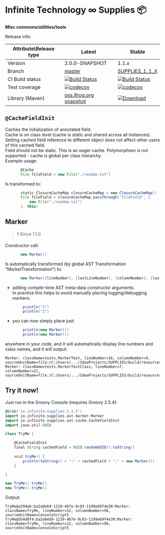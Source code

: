 # Infinite Technology ∞ Supplies 📦

**Misc commons/utilities/tools**

Release info:

|Attribute\Release type|Latest|Stable|
|----------------------|------|------|
|Version|2.0.0-SNAPSHOT|1.1.x|
|Branch|[master](https://github.com/INFINITE-TECHNOLOGY/SUPPLIES)|[SUPPLIES_1_1_X](https://github.com/INFINITE-TECHNOLOGY/SUPPLIES/tree/SUPPLIES_1_1_X)|
|CI Build status|[![Build Status](https://travis-ci.com/INFINITE-TECHNOLOGY/SUPPLIES.svg?branch=master)](https://travis-ci.com/INFINITE-TECHNOLOGY/SUPPLIES)|[![Build Status](https://travis-ci.com/INFINITE-TECHNOLOGY/SUPPLIES.svg?branch=SUPPLIES_1_1_X)](https://travis-ci.com/INFINITE-TECHNOLOGY/SUPPLIES)|
|Test coverage|[![codecov](https://codecov.io/gh/INFINITE-TECHNOLOGY/SUPPLIES/branch/master/graphs/badge.svg)](https://codecov.io/gh/INFINITE-TECHNOLOGY/SUPPLIES/branch/master/graphs)|[![codecov](https://codecov.io/gh/INFINITE-TECHNOLOGY/SUPPLIES/branch/SUPPLIES_1_1_X/graphs/badge.svg)](https://codecov.io/gh/INFINITE-TECHNOLOGY/SUPPLIES/branch/SUPPLIES_1_1_X/graphs)|
|Library (Maven)|[oss.jfrog.org snapshot](https://oss.jfrog.org/artifactory/webapp/#/artifacts/browse/tree/General/oss-snapshot-local/io/infinite/supplies/2.0.0-SNAPSHOT)|[ ![Download](https://api.bintray.com/packages/infinite-technology/m2/supplies/images/download.svg) ](https://bintray.com/infinite-technology/m2/supplies/_latestVersion)|

## `@CacheFieldInit`

Caches the initialization of annotated field.  
Cache is on class level (cache is static and shared across all instances).  
Setting cached field reference to different object does not affect other users of this cached field.  
Field should not be static. This is an eager cache. Polymorphism is not supported - cache is global per class hierarchy.  
Example usage:
```groovy
       @Cache
       File fileField = new File("./readme.txt")
```
Is transformed to:
```groovy
       static ClosureCacheMap closureCacheMap = new ClosureCacheMap()
       File fileField = closureCacheMap.passThrough('fileField', {
           new File("./readme.txt")
       }, this)
```

## Marker

> ❗ Since 1.1.0

Constructor call:  
```groovy
       new Marker()
```
Is automatically transformed (by global AST Transformation "MarkerTransformation") to:  
```groovy
       new Marker([lineNumber], [lastLineNumber], [columnNumber], [lastColumnNumber], [className], [sourceUnitName])
```
- adding compile-time AST meta-data constructor arguments.  
In practice this helps to avoid manually placing logging/debugging markers:  
```groovy
        println("1")
        println("2")
```
- you can now simply place just:
```groovy
        println(new Marker())
        println(new Marker())
```    
anywhere in your code, and it will automatically display line numbers and class names, and it will output:
```
Marker: className=tests.MarkerTest, lineNumber=16, columnNumber=9, sourceUnitName=file:/C:/Users/.../IdeaProjects/SUPPLIES/build/resources/test/tests/MarkerTest.groovy
Marker: className=tests.MarkerTestClass, lineNumber=7, columnNumber=21, sourceUnitName=file:/C:/Users/.../IdeaProjects/SUPPLIES/build/resources/test/tests/MarkerTest.groovy
```

## Try it now!

Just run in the Groovy Console (requires Groovy 2.5.4):

```groovy
@Grab('io.infinite:supplies:1.1.3')
import io.infinite.supplies.ast.marker.Marker
import io.infinite.supplies.ast.cache.CacheFieldInit
import java.util.UUID

class TryMe {

    @CacheFieldInit
    final String cachedField = UUID.randomUUID().toString()
    
    void tryMe() {
        println(toString() + ":" + cachedField + ":" + new Marker())
    }

}

new TryMe().tryMe()
new TryMe().tryMe()
```

Output:

```
TryMe@a294eb:ba2a0eb9-1210-467e-9c03-1199e69f4e30:Marker: className=TryMe, lineNumber=12, columnNumber=56, sourceUnitName=ConsoleScript5
TryMe@554d0f4:ba2a0eb9-1210-467e-9c03-1199e69f4e30:Marker: className=TryMe, lineNumber=12, columnNumber=56, sourceUnitName=ConsoleScript5
```
